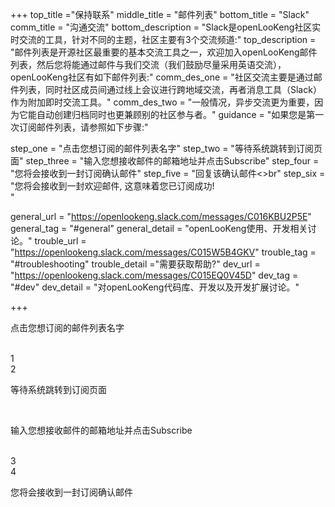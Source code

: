 +++
top_title ="保持联系"
middle_title = "邮件列表"
bottom_title = "Slack"
comm_title = "沟通交流"
bottom_description = "Slack是openLooKeng社区实时交流的工具，针对不同的主题，社区主要有3个交流频道:"
top_description = "邮件列表是开源社区最重要的基本交流工具之一，欢迎加入openLooKeng邮件列表，然后您将能通过邮件与我们交流（我们鼓励尽量采用英语交流），openLooKeng社区有如下邮件列表:"
comm_des_one = "社区交流主要是通过邮件列表，同时社区成员间通过线上会议进行跨地域交流，再者消息工具（Slack）作为附加即时交流工具。"
comm_des_two = "一般情况，异步交流更为重要，因为它能自动创建归档同时也更兼顾别的社区参与者。"
guidance = "如果您是第一次订阅邮件列表，请参照如下步骤:"

step_one = "点击您想订阅的邮件列表名字"
step_two = "等待系统跳转到订阅页面"
step_three = "输入您想接收邮件的邮箱地址并点击Subscribe"
step_four = "您将会接收到一封订阅确认邮件"
step_five = "回复该确认邮件<>br"
step_six = "您将会接收到一封欢迎邮件, 这意味着您已订阅成功!<br>"

general_url = "https://openlookeng.slack.com/messages/C016KBU2P5E"
general_tag = "#general"
general_detail = "openLooKeng使用、开发相关讨论。"
trouble_url = "https://openlookeng.slack.com/messages/C015W5B4GKV"
trouble_tag = "#troubleshooting"
trouble_detail ="需要获取帮助?"
dev_url = "https://openlookeng.slack.com/messages/C015EQ0V45D"
dev_tag = "#dev"
dev_detail = "对openLooKeng代码库、开发以及开发扩展讨论。"

+++
<div class="step-left">
    <div class="step-left-box">
        <p>点击您想订阅的邮件列表名字</p><br>
    </div>
    <div class="step-left-num">
        <span>1</span>
    </div>
    <div class="step-left-line"></div>
</div>
<div class="step-right">
    <div class="step-right-line"></div>
    <div class="step-right-num">
        <span>2</span>
    </div>
    <div class="step-right-box">
        <p>等待系统跳转到订阅页面</p><br>
    </div>
</div>
<div class="step-left">
    <div class="step-left-box">
        <p>输入您想接收邮件的邮箱地址并点击Subscribe</p><br>
    </div>
    <div class="step-left-num">
        <span>3</span>
    </div>
    <div class="step-left-line"></div>
</div>
<div class="step-right last">
    <div class="step-right-line"></div>
    <div class="step-right-num">
        <span>4</span>
    </div>
    <div class="step-right-box">
        <p>您将会接收到一封订阅确认邮件</p><br>
    </div>
</div>
